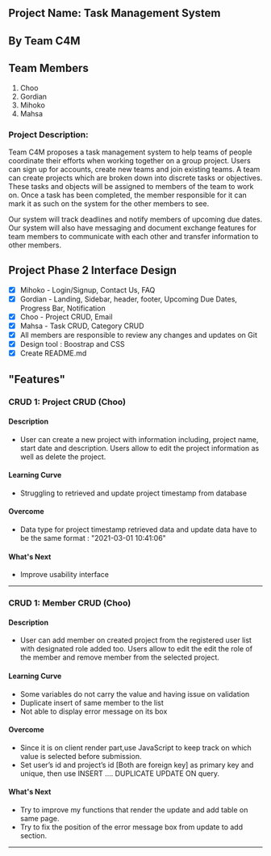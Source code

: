 
## Project Name: Task Management System
##  By Team C4M 
## Team Members
1. Choo 
2. Gordian
3. Mihoko
4. Mahsa

### Project Description: 
 
Team C4M proposes a task management system to help teams of people coordinate their efforts when working together on a group project. Users can sign up for accounts, create new teams and join existing teams. A team can create projects which are broken down into discrete tasks or objectives. These tasks and objects will be assigned to members of the team to work on. Once a task has been completed, the member responsible for it can mark it as such on the system for the other members to see.
 
Our system will track deadlines and notify members of upcoming due dates. Our system will also have messaging and document exchange features for team members to communicate with each other and transfer information to other members.


## Project Phase 2 Interface Design 

- [x] Mihoko - Login/Signup, Contact Us, FAQ
- [x] Gordian - Landing, Sidebar, header, footer, Upcoming Due Dates, Progress Bar, Notification
- [x] Choo - Project CRUD, Email
- [x] Mahsa - Task CRUD, Category CRUD
- [x] All members are responsible to review any changes and updates on Git
- [x] Design tool : Boostrap and CSS
- [x] Create README.md

## "Features"

### CRUD 1: Project CRUD (Choo)

#### Description
- User can create a new project with information including, project name, start date and description. Users allow to edit the project information as well as delete the project. 

#### Learning Curve
- Struggling to retrieved and update project timestamp from database

#### Overcome
- Data type for project timestamp retrieved data and update data have to be the same format : "2021-03-01 10:41:06"

#### What's Next
- Improve usability interface 

---
### CRUD 1: Member CRUD (Choo)

#### Description
- User can add member on created project from the registered user list with designated role added too. Users allow to edit the edit the role of the member and remove member from the selected project. 

#### Learning Curve
- Some variables do not carry the value and having issue on validation
- Duplicate insert of same member to the list
- Not able to display error message on its box 

#### Overcome
- Since it is on client render part,use JavaScript to keep track on which value is selected before submission. 
- Set user’s id and project’s id [Both are foreign key] as primary key and unique, then use INSERT …. DUPLICATE UPDATE ON query.

#### What's Next
- Try to improve my functions that render the update and add table on same page. 
- Try to fix the position of the error message box from update to add section.

---
